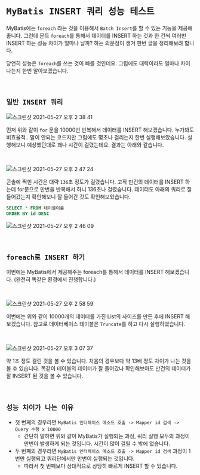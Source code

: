 # `MyBatis INSERT 쿼리 성능 테스트`

MyBatis에는 `foreach` 라는 것을 이용해서 `Batch Insert`를 할 수 있는 기능을 제공해줍니다. 그런데 문득 `foreach`를 통해서 데이터를 INSERT 하는 것과 한 건씩 여러번 INSERT 하는 성능 차이가 얼마나 날까? 하는 의문점이 생겨 한번 글을 정리해보려 합니다.

당연히 성능은 `foreach`를 쓰는 것이 빠를 것인데요. 그럼에도 대략이라도 얼마나 차이나는지 한번 알아보겠습니다. 

<br>

## `일반 INSERT 쿼리`

![스크린샷 2021-05-27 오후 2 38 41](https://user-images.githubusercontent.com/45676906/119772740-9d97ba00-befa-11eb-99ea-6ee0082a6c57.png)

먼저 위와 같이 `for` 문을 10000번 반복해서 데이터를 INSERT 해보겠습니다. 누가봐도 비효율적.. 말이 안되는 코드지만 그럼에도 몇초나 걸리는지 한번 실행해보았습니다.
실행해보니 예상했던대로 꽤나 시간이 걸렸는데요. 결과는 아래와 같습니다. 

<br>

![스크린샷 2021-05-27 오후 2 47 24](https://user-images.githubusercontent.com/45676906/119773337-72619a80-befb-11eb-9472-fde0639e1f2c.png)

콘솔에 찍힌 시간은 대략 `136`초 정도가 걸렸습니다. 고작 만건의 데이터를 INSERT 하는데 for문으로 만번을 반복해서 하니 136초나 걸렸습니다. 데이터도 아래의 쿼리로 잘 들어갔는지 확인해보니 
잘 들어간 것도 확인해보았습니다. 

```sql
SELECT * FROM 테이블이름
ORDER BY id DESC 
```

![스크린샷 2021-05-27 오후 2 46 09](https://user-images.githubusercontent.com/45676906/119773477-a8068380-befb-11eb-88cc-41011ea72199.png)

<br>

## `foreach로 INSERT 하기`

이번에는 MyBatis에서 제공해주는 foreach를 통해서 데이터를 INSERT 해보겠습니다. (완전히 똑같은 환경에서 진행합니다.)

<br>

![스크린샷 2021-05-27 오후 2 58 59](https://user-images.githubusercontent.com/45676906/119774191-c5881d00-befc-11eb-9ec6-9e1b935b2359.png)

이번에는 위와 같이 10000개의 데이터를 가진 List의 사이즈를 만든 후에 INSERT 해보겠습니다. 참고로 데이터베이스 테이블은 `Truncate`를 하고 다시 실행하였습니다. 

<br>

![스크린샷 2021-05-27 오후 3 07 37](https://user-images.githubusercontent.com/45676906/119774643-6e367c80-befd-11eb-8bdd-3d9fd65a5350.png)

약 1초 정도 걸린 것을 볼 수 있습니다. 처음의 경우보다 약 13배 정도 차이가 나는 것을 볼 수 있습니다. 똑같이 테이블의 데이터가 잘 들어갔나 확인해보아도 만건의 데이터가 잘 INSERT 된 것을 볼 수 있습니다. 

<br>

## `성능 차이가 나는 이유`

- 첫 번째의 경우라면 `MyBatis 인터페이스 메소드 호출 -> Mapper id 검색 -> Query 수행 x 10000`
  - 간단히 말하면 위와 같이 MyBatis가 실행되는 과정, 쿼리 실행 모두의 과정이 만번이 발생하게 되는 것입니다. 시간이 많이 걸릴 수 밖에 없습니다.
- 두 번째의 경우라면 `MyBatis 인터페이스 메소드 호출 -> Mapper id 검색` 과정이 1번만 실행되고 쿼리단에서만 만번이 실행되는 것입니다. 
  - 따라서 첫 번째보다 상대적으로 상당히 빠르게 INSERT 할 수 있습니다.
    





